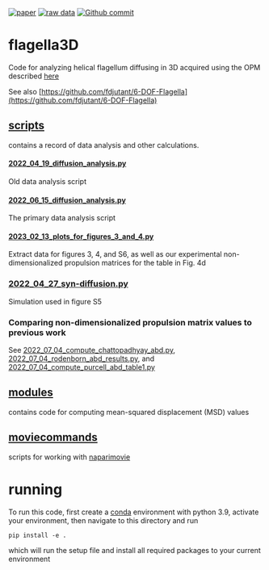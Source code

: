 [![paper](https://img.shields.io/badge/paper-PNAS-blue.svg)](https://www.pnas.org/doi/10.1073/pnas.2220033120)
[![raw data](https://img.shields.io/badge/raw%20data-zenodo-blue.svg)](https://doi.org/10.5281/zenodo.6562089)
[![Github commit](https://img.shields.io/github/last-commit/QI2lab/mcSIM)](https://github.com/fdjutant/flagella3D)

# flagella3D
Code for analyzing helical flagellum diffusing in 3D acquired using the OPM described [here](https://github.com/QI2lab/OPM)

See also [https://github.com/fdjutant/6-DOF-Flagella](https://github.com/fdjutant/6-DOF-Flagella)

## [scripts](scripts)
contains a record of data analysis and other calculations. 

#### [2022_04_19_diffusion_analysis.py](2022_04_19_diffusion_analysis.py)
Old data analysis script

#### [2022_06_15_diffusion_analysis.py](scripts/2022_06_15_diffusion_analysis.py)
The primary data analysis script

#### [2023_02_13_plots_for_figures_3_and_4.py](figure_scripts/2023_02_13_plots_for_figures_3_and_4.py)
Extract data for figures 3, 4, and S6, as well as our experimental non-dimensionalized propulsion matrices for the table in Fig. 4d

### [2022_04_27_syn-diffusion.py](2022_04_27_syn-diffusion.py)
Simulation used in figure S5

### Comparing non-dimensionalized propulsion matrix values to previous work 
See [2022_07_04_compute_chattopadhyay_abd.py](scripts/2022_07_04_compute_chattopadhyay_abd.py),
[2022_07_04_rodenborn_abd_results.py](scripts/2022_07_04_rodenborn_abd_results.py), and
[2022_07_04_compute_purcell_abd_table1.py](scripts/2022_07_04_compute_purcell_abd_table1.py)

## [modules](modules)
contains code for computing mean-squared displacement (MSD) values

## [moviecommands](moviecommands)
scripts for working with [naparimovie](https://github.com/guiwitz/naparimovie)

# running
To run this code, first create a [conda](https://conda.io/projects/conda/en/latest/user-guide/) 
environment with python 3.9, activate your environment, then navigate to this directory and run
```commandline
pip install -e .
```
which will run the setup file and install all required packages to your current environment
